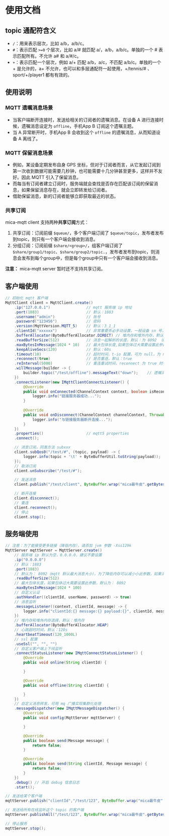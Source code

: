 # 使用文档

## topic 通配符含义
- `/`：用来表示层次，比如 a/b，a/b/c。
- `#`：表示匹配 `>=0` 个层次，比如 a/# 就匹配 a/，a/b，a/b/c。单独的一个 # 表示匹配所有。不允许 a# 和 a/#/c。
- `+`：表示匹配一个层次，例如 a/+ 匹配 a/b，a/c，不匹配 a/b/c。单独的一个 + 是允许的，a+ 不允许，也可以和多层通配符一起使用，+/tennis/# 、sport/+/player1 都有有效的。

## 使用说明

### MQTT 遗嘱消息场景

- 当客户端断开连接时，发送给相关的订阅者的遗嘱消息。在设备 A 进行连接时候，遗嘱消息设定为 `offline`，手机App B 订阅这个遗嘱主题。
- 当 A 异常断开时，手机App B 会收到这个 `offline` 的遗嘱消息，从而知道设备 A 离线了。

### MQTT 保留消息场景

- 例如，某设备定期发布自身 GPS 坐标，但对于订阅者而言，从它发起订阅到第一次收到数据可能需要几秒钟，也可能需要十几分钟甚至更多，这样并不友好。因此 MQTT 引入了保留消息。
- 而每当有订阅者建立订阅时，服务端就会查找是否存在匹配该订阅的保留消息，如果保留消息存在，就会立即转发给订阅者。
- 借助保留消息，新的订阅者能够立即获取最近的状态。

### 共享订阅
mica-mqtt client 支持两种**共享订阅**方式：

1. 共享订阅：订阅前缀 `$queue/`，多个客户端订阅了 `$queue/topic`，发布者发布到topic，则只有一个客户端会接收到消息。
2. 分组订阅：订阅前缀 `$share/<group>/`，组客户端订阅了`$share/group1/topic`、`$share/group2/topic`..，发布者发布到topic，则消息会发布到每个group中，但是每个group中只有一个客户端会接收到消息。

**注意：** mica-mqtt server 暂时还不支持共享订阅。

## 客户端使用
```java
// 初始化 mqtt 客户端
MqttClient client = MqttClient.create()
    .ip("127.0.0.1")                // mqtt 服务端 ip 地址
    .port(1883)                     // 默认：1883
    .username("admin")              // 账号
    .password("123456")             // 密码
    .version(MqttVersion.MQTT_5)    // 默认：3_1_1
    .clientId("xxxxxx")             // 非常重要务必手动设置，一般设备 sn 号，默认：MICA-MQTT- 前缀和 36进制的纳秒数
    .bufferAllocator(ByteBufferAllocator.DIRECT) // 堆内存和堆外内存，默认：堆内存
    .readBufferSize(512)            // 消息一起解析的长度，默认：为 8092 （mqtt 消息最大长度）
    .maxBytesInMessage(1024 * 10)   // 最大包体长度,如果包体过大需要设置此参数，默认为： 10M (10*1024*1024)
    .keepAliveSecs(120)             // 默认：60s
    .timeout(10)                    // 超时时间，t-io 配置，可为 null，为 null 时，t-io 默认为 5
    .reconnect(true)                // 是否重连，默认：true
    .reInterval(5000)               // 重连重试时间，reconnect 为 true 时有效，t-io 默认为：5000
    .willMessage(builder -> {
        builder.topic("/test/offline").messageText("down");    // 遗嘱消息
    })
    .connectListener(new IMqttClientConnectListener() {
        @Override
        public void onConnected(ChannelContext context, boolean isReconnect) {
            logger.info("链接服务器成功...");
        }
        
        @Override
        public void onDisconnect(ChannelContext channelContext, Throwable throwable, String remark, boolean isRemove) {
            logger.info("与链接服务器断开连接...");
        }
    })
    .properties()                   // mqtt5 properties
    .connect();

    // 消息订阅，同类方法 subxxx
    client.subQos0("/test/#", (topic, payload) -> {
        logger.info(topic + '\t' + ByteBufferUtil.toString(payload));
    });
    // 取消订阅
    client.unSubscribe("/test/#");

    // 发送消息
    client.publish("/test/client", ByteBuffer.wrap("mica最牛皮".getBytes(StandardCharsets.UTF_8)));

    // 断开连接
    client.disconnect();
    // 重连
    client.reconnect();
    // 停止
    client.stop();
```

## 服务端使用
```java
// 注意：为了能接受更多链接（降低内存），请添加 jvm 参数 -Xss129k
MqttServer mqttServer = MqttServer.create()
    // 服务端 ip 默认为空，0.0.0.0，建议不要设置
    .ip("0.0.0.0")
    // 默认：1883
    .port(1883)
    // 默认为： 8092（mqtt 默认最大消息大小），为了降低内存可以减小小此参数，如果消息过大 t-io 会尝试解析多次（建议根据实际业务情况而定）
    .readBufferSize(512)
    // 最大包体长度，如果包体过大需要设置此参数，默认为： 8092
    .maxBytesInMessage(1024 * 100)
    // 自定义认证
    .authHandler((clientId, userName, password) -> true)
    // 消息监听
    .messageListener((context, clientId, message) -> {
        logger.info("clientId:{} message:{} payload:{}", clientId, message, ByteBufferUtil.toString(message.getPayload()));
    })
    // 堆内存和堆外内存选择，默认：堆内存
    .bufferAllocator(ByteBufferAllocator.HEAP)
    // 心跳超时时间，默认：120s
    .heartbeatTimeout(120_1000L)
    // ssl 配置
    .useSsl("", "", "")
    // 自定义客户端上下线监听
    .connectStatusListener(new IMqttConnectStatusListener() {
        @Override
        public void online(String clientId) {

        }

        @Override
        public void offline(String clientId) {

        }
    })
    // 自定义消息转发，可用 mq 广播实现集群化处理
    .messageDispatcher(new IMqttMessageDispatcher() {
        @Override
        public void config(MqttServer mqttServer) {

        }

        @Override
        public boolean send(Message message) {
            return false;
        }

        @Override
        public boolean send(String clientId, Message message) {
            return false;
        }
    })
    .debug() // 开启 debug 信息日志
    .start();

// 发送给某个客户端
mqttServer.publish("clientId","/test/123", ByteBuffer.wrap("mica最牛皮".getBytes()));

// 发送给所有在线监听这个 topic 的客户端
mqttServer.publishAll("/test/123", ByteBuffer.wrap("mica最牛皮".getBytes()));

// 停止服务
mqttServer.stop();
```
